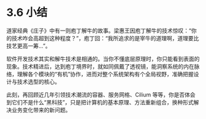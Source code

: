 # 3.6 小结

道家经典《庄子》中有一则庖丁解牛的故事。梁惠王因庖丁解牛的技术惊叹：“你的技术咋会高超到这种程度？”，庖丁回：“我所追求的是宰牛的道理啊，道理要比技艺更高一筹...”。

软件开发技术其实和解牛技术是相通的。当你不懂底层原理时，你只能看到表面的现象。技术精进后，达到庖丁境界时，就如同佩戴了透视镜，能洞察系统的内在脉络，理解各个模块的“有机”协作，进而对整个系统架构有个全局视野，准确把握设计与技术选型的核心。

此刻，再回顾近几年引领技术潮流的容器、服务网格、Cilium 等等，你是否体会到它们不是什么“黑科技”，只是把计算机的基本原理、方法重新组合，换种形式解决业务变化带来的新问题。